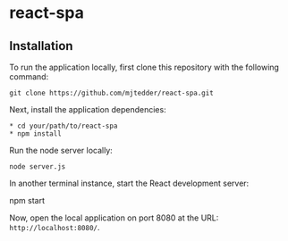 # react-spa

## Installation

To run the application locally, first clone this repository with the following command:

	git clone https://github.com/mjtedder/react-spa.git

Next, install the application dependencies:

	* cd your/path/to/react-spa
	* npm install

Run the node server locally:

	node server.js
  
In another terminal instance, start the React development server:

  npm start

Now, open the local application on port 8080 at the URL: `http://localhost:8080/`.
